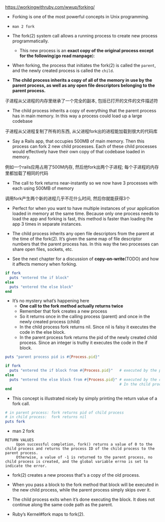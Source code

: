 https://workingwithruby.com/wwup/forking/

+ Forking is one of the most powerful concepts in Unix programming.

+ `man 2 fork`
+ The fork(2) system call allows a running process to create new process programmatically.
    + This new process is an **exact copy of the original process except for the following**(**go read manpage**):

+ When forking, the process that initiates the fork(2) is called the `parent`, and the newly created process is called the `child`.

+ **The child process inherits a copy of all of the memory in use by the parent process, as well as any open file descriptors belonging to the parent process.**

子进程从父进程的内存里继承了一个完全的副本, 包括已打开的文件的文件描述符

+ The child process inherits a copy of everything that the parent process has in main memory. In this way a process could load up a large codebase

子进程从父进程复制了所有的东西, 从父进程fork出的进程能加载到很大的代码库

+ Say a Rails app, that occupies 500MB of main memory. Then this process can fork 2 new child processes. Each of these child processes would effectively have their own copy of that codebase loaded in memory.

例如一个rails应用占用了500M内存, 然后他fork出两个子进程; 每个子进程的内存里都加载了相同的代码

+ The call to fork returns near-instantly so we now have 3 processes with each using 500MB of memory

调用fork产生两个新的进程几乎不花什么时间, 然后你就能获得3个

+ Perfect for when you want to have multiple instances of your application loaded in memory at the same time. Because only one process needs to load the app and forking is fast, this method is faster than loading the app 3 times in separate instances.

+ The child process inherits any open file descriptors from the parent at the time of the fork(2). It’s given the same map of file descriptor numbers that the parent process has. In this way the two processes can share open files, sockets, etc.

+ See the next chapter for a discussion of **copy-on-write**(TODO) and how it affects memory when forking.

```ruby
if fork
  puts "entered the if block"
else
  puts "entered the else block"
end
```

+ It’s no mystery what’s happening here
    + **One call to the fork method actually returns twice**
    + Remember that fork creates a new process
    + So it returns once in the calling process (parent) and once in the newly created process (child)
    + In the child process fork returns nil. Since nil is falsy it executes the code in the else block.
    + In the parent process fork returns the pid of the newly created child process. Since an integer is truthy it executes the code in the if block.

```ruby
puts "parent process pid is #{Process.pid}"

if fork
  puts "entered the if block from #{Process.pid}"   # executed by the parent process
else
  puts "entered the else block from #{Process.pid}" # executed by the child process
                                                    # In the child process fork returns nil
end
```

+ This concept is illustrated nicely by simply printing the return value of a fork call.
```ruby
# in parent process: fork returns pid of child process
# in child process:  fork returns nil
puts fork
```

+ man 2 fork
```
RETURN VALUES
     Upon successful completion, fork() returns a value of 0 to the child process and returns the process ID of the child process to the parent process.
     Otherwise, a value of -1 is returned to the parent process, no child process is created, and the global variable errno is set to indicate the error.
```

+ fork(2) creates a new process that's a copy of the old process.

+ When you pass a block to the fork method that block will be executed in the new child process, while the parent process simply skips over it.

+ The child process exits when it’s done executing the block. It does not continue along the same code path as the parent.

+ Ruby’s Kernel#fork maps to fork(2).







